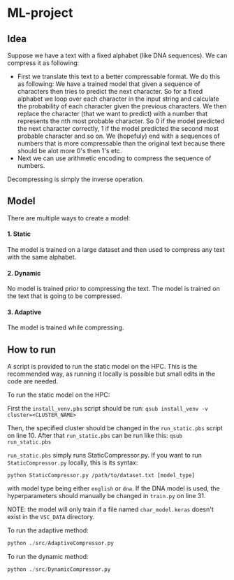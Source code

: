 # ML-project



## Idea

Suppose we have a text with a fixed alphabet (like DNA sequences). We can compress it as following:
- First we translate this text to a better compressable format. We do this as following:
  We have a trained model that given a sequence of characters then tries to predict the next character. So for a fixed alphabet we loop over each character in the input string and calculate the probability of each character given the previous characters. We then replace the character (that we want to predict) with a number that represents the nth most probable character. So 0 if the model predicted the next character correctly, 1 if the model predicted the second most probable character and so on. We (hopefuly) end with a sequences of numbers that is more compressable than the original text because there should be alot more 0's then 1's etc.
- Next we can use arithmetic encoding to compress the sequence of numbers.


Decompressing is simply the inverse operation.

## Model
There are multiple ways to create a model:
#### 1. Static
The model is trained on a large dataset and then used to compress any text with the same alphabet.

#### 2. Dynamic
No model is trained prior to compressing the text. The model is trained on the text that is going to be compressed. 

#### 3. Adaptive
The model is trained while compressing. 

## How to run

A script is provided to run the static model on the HPC. This is the recommended way, as running it locally is possible but small edits in the code are needed.

To run the static model on the HPC:

First the `install_venv.pbs` script should be run:
```qsub install_venv -v cluster=<CLUSTER_NAME>```

Then, the specified cluster should be changed in the `run_static.pbs` script on line 10. After that `run_static.pbs` can be run like this:
```qsub run_static.pbs```

`run_static.pbs` simply runs StaticCompressor.py. If you want to run `StaticCompressor.py` locally, this is its syntax:

```python StaticCompressor.py /path/to/dataset.txt [model_type]```

with model type being either `english` or `dna`. If the DNA model is used, the hyperparameters should manually be changed in `train.py` on line 31.

NOTE: the model will only train if a file named `char_model.keras` doesn't exist in the `VSC_DATA` directory.


To run the adaptive method:
```python
python ./src/AdaptiveCompressor.py 
```
To run the dynamic method:
```python
python ./src/DynamicCompressor.py 
```


